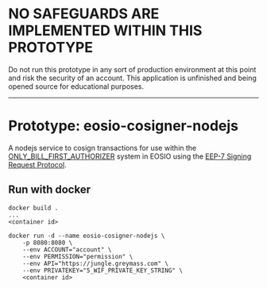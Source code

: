 # NO SAFEGUARDS ARE IMPLEMENTED WITHIN THIS PROTOTYPE

Do not run this prototype in any sort of production environment at this point and risk the security of an account. This application is unfinished and being opened source for educational purposes.

---

Prototype: eosio-cosigner-nodejs
====

A nodejs service to cosign transactions for use within the [ONLY_BILL_FIRST_AUTHORIZER](https://github.com/EOSIO/spec-repo/blob/master/esr_contract_pays.md) system in EOSIO using the [EEP-7 Signing Request Protocol](https://github.com/eosio-eps/EEPs/blob/master/EEPS/eep-7.md).

Run with docker
---------------

```
docker build .
...
<container id>

docker run -d --name eosio-cosigner-nodejs \
    -p 8080:8080 \
    --env ACCOUNT="account" \
    --env PERMISSION="permission" \
    --env API="https://jungle.greymass.com" \
    --env PRIVATEKEY="5_WIF_PRIVATE_KEY_STRING" \
    <container id>
```
